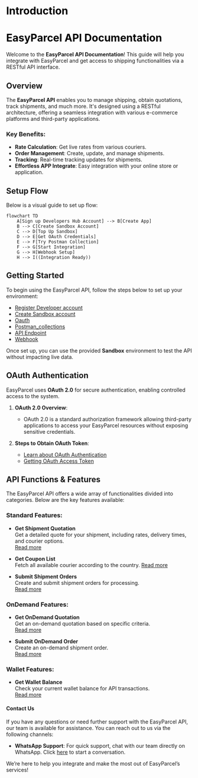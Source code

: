 # <span style="color: black;"> Introduction </span>
# <span style="color: black;"> EasyParcel API Documentation </span>

Welcome to the **EasyParcel API Documentation**! This guide will help you integrate with EasyParcel and get access to shipping functionalities via a RESTful API interface. 


## **Overview**

The **EasyParcel API** enables you to manage shipping, obtain quotations, track shipments, and much more. It's designed using a RESTful architecture, offering a seamless integration with various e-commerce platforms and third-party applications.

### **Key Benefits**:
- **Rate Calculation**: Get live rates from various couriers.
- **Order Management**: Create, update, and manage shipments.
- **Tracking**: Real-time tracking updates for shipments.
- **Effortless APP Integrate**: Easy integration with your online store or application.

## **Setup Flow**

Below is a visual guide to set up flow:
```mermaid
flowchart TD
    A[Sign up Developers Hub Account] --> B[Create App]
    B --> C[Create Sandbox Account]
    C --> D[Top Up Sandbox]
    D --> E[Get OAuth Credentials]
    E --> F[Try Postman Collection]
    F --> G[Start Integration]
    G --> H[Webhook Setup]
    H --> I((Integration Ready))
```


## **Getting Started**

To begin using the EasyParcel API, follow the steps below to set up your environment:

- [Register Developer account](#developer-Hub)
- [Create Sandbox account](#sandbox-account)
- [Oauth](#oauth-2-0)
- [Postman_collections](#postman-collection)
- [API Endpoint](#api-functions-amp-features)
- [Webhook](#webhooks)

Once set up, you can use the provided **Sandbox** environment to test the API without impacting live data.



## **OAuth Authentication**

EasyParcel uses **OAuth 2.0** for secure authentication, enabling controlled access to the system.

1. **OAuth 2.0 Overview**:
    - OAuth 2.0 is a standard authorization framework allowing third-party applications to access your EasyParcel resources without exposing sensitive credentials.
  
2. **Steps to Obtain OAuth Token**:
    - [Learn about OAuth Authentication](3.OAuth%20Authentication)
    - [Getting OAuth Access Token](3.OAuth%20Authentication/2.OAuth.md)


## **API Functions & Features**

The EasyParcel API offers a wide array of functionalities divided into categories. Below are the key features available:

### **Standard Features**:
- **Get Shipment Quotation**  
  Get a detailed quote for your shipment, including rates, delivery times, and courier options.  
  [Read more](/5.API%20endpoint/%201.Shipping/1.Get%20Shipment%20Quotation.md)

- **Get Coupon List**  
  Fetch all available courier according to the country.
  [Read more](/5.API%20endpoint/%201.Shipping/2.Get%20Coupon%20List.md)

- **Submit Shipment Orders**  
  Create and submit shipment orders for processing.  
  [Read more](/5.API%20endpoint/%201.Shipping/3.Submit%20Orders.md)

### **OnDemand Features**:
- **Get OnDemand Quotation**  
  Get an on-demand quotation based on specific criteria.  
  [Read more](/5.API%20endpoint/%202.Ondemand/1.Get%20Ondemand%20Quotation.md)

- **Submit OnDemand Order**  
  Create an on-demand shipment order.  
  [Read more](/5.API%20endpoint/%202.Ondemand/2.Submit%20Ondemand%20Order.md)

### **Wallet Features**:
- **Get Wallet Balance**  
  Check your current wallet balance for API transactions.  
  [Read more](/5.API%20endpoint/3.Get%20Credit%20Wallet.md)


#### **Contact Us**

If you have any questions or need further support with the EasyParcel API, our team is available for assistance. You can reach out to us via the following channels:
- **WhatsApp Support**: For quick support, chat with our team directly on WhatsApp. Click [here](https://wa.me/6042023160) to start a conversation.

We’re here to help you integrate and make the most out of EasyParcel’s services!
